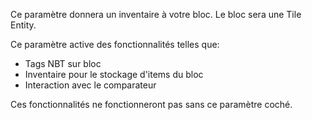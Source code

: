 Ce paramètre donnera un inventaire à votre bloc. Le bloc sera une Tile Entity.

Ce paramètre active des fonctionnalités telles que:
* Tags NBT sur bloc
* Inventaire pour le stockage d'items du bloc
* Interaction avec le comparateur

Ces fonctionnalités ne fonctionneront pas sans ce paramètre coché.
